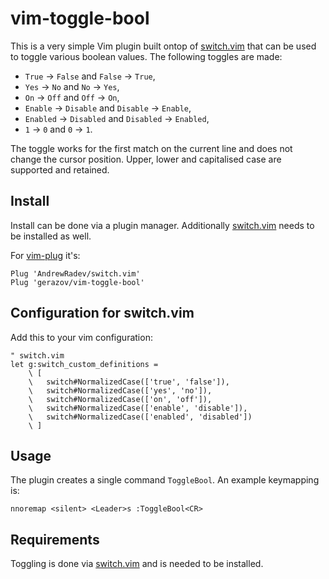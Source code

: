 # vim-toggle-bool

This is a very simple Vim plugin built ontop of [switch.vim](https://github.com/AndrewRadev/switch.vim) that can be used to toggle various boolean values. The following toggles are made: 
- `True` → `False` and `False` → `True`,
- `Yes` → `No` and `No` → `Yes`,
- `On` → `Off` and `Off` → `On`,
- `Enable` → `Disable` and `Disable` → `Enable`,
- `Enabled` → `Disabled` and `Disabled` → `Enabled`,
- `1` → `0` and `0` → `1`.

The toggle works for the first match on the current line and does not change the cursor position. Upper, lower and capitalised case are supported and retained.

## Install

Install can be done via a plugin manager. Additionally [switch.vim](https://github.com/AndrewRadev/switch.vim) needs to be installed as well.

For [vim-plug](https://github.com/junegunn/vim-plug) it's:

```vim
Plug 'AndrewRadev/switch.vim'
Plug 'gerazov/vim-toggle-bool'
```

## Configuration for switch.vim

Add this to your vim configuration:

```
" switch.vim
let g:switch_custom_definitions =
    \ [
    \   switch#NormalizedCase(['true', 'false']),
    \   switch#NormalizedCase(['yes', 'no']),
    \   switch#NormalizedCase(['on', 'off']),
    \   switch#NormalizedCase(['enable', 'disable']),
    \   switch#NormalizedCase(['enabled', 'disabled'])
    \ ]
```

## Usage

The plugin creates a single command `ToggleBool`. An example keymapping is:

```vim
nnoremap <silent> <Leader>s :ToggleBool<CR>
```

## Requirements 

Toggling is done via [switch.vim](https://github.com/AndrewRadev/switch.vim) and is needed to be installed.
